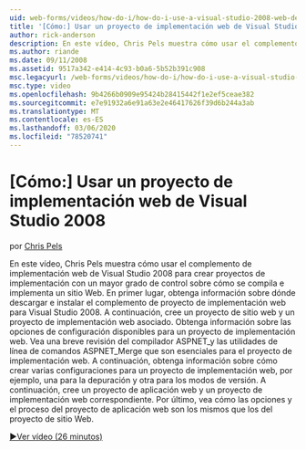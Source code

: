 ```yaml
---
uid: web-forms/videos/how-do-i/how-do-i-use-a-visual-studio-2008-web-deployment-project
title: '[Cómo:] Usar un proyecto de implementación web de Visual Studio 2008 | Microsoft Docs'
author: rick-anderson
description: En este vídeo, Chris Pels muestra cómo usar el complemento de implementación web de Visual Studio 2008 para crear proyectos de implementación con un mayor grado de control sobre cómo...
ms.author: riande
ms.date: 09/11/2008
ms.assetid: 9517a342-e414-4c93-b0a6-5b52b391c908
msc.legacyurl: /web-forms/videos/how-do-i/how-do-i-use-a-visual-studio-2008-web-deployment-project
msc.type: video
ms.openlocfilehash: 9b4266b0909e95424b28415442f1e2ef5ceae382
ms.sourcegitcommit: e7e91932a6e91a63e2e46417626f39d6b244a3ab
ms.translationtype: MT
ms.contentlocale: es-ES
ms.lasthandoff: 03/06/2020
ms.locfileid: "78520741"
---
```

# <a name="how-do-i-use-a-visual-studio-2008-web-deployment-project"></a>[Cómo:] Usar un proyecto de implementación web de Visual Studio 2008

por [Chris Pels](https://twitter.com/chrispels)

En este vídeo, Chris Pels muestra cómo usar el complemento de implementación web de Visual Studio 2008 para crear proyectos de implementación con un mayor grado de control sobre cómo se compila e implementa un sitio Web. En primer lugar, obtenga información sobre dónde descargar e instalar el complemento de proyecto de implementación web para Visual Studio 2008. A continuación, cree un proyecto de sitio web y un proyecto de implementación web asociado. Obtenga información sobre las opciones de configuración disponibles para un proyecto de implementación web. Vea una breve revisión del compilador ASPNET\_y las utilidades de línea de comandos ASPNET\_Merge que son esenciales para el proyecto de implementación web. A continuación, obtenga información sobre cómo crear varias configuraciones para un proyecto de implementación web, por ejemplo, una para la depuración y otra para los modos de versión. A continuación, cree un proyecto de aplicación web y un proyecto de implementación web correspondiente. Por último, vea cómo las opciones y el proceso del proyecto de aplicación web son los mismos que los del proyecto de sitio Web.

[&#9654;Ver vídeo (26 minutos)](https://channel9.msdn.com/Blogs/ASP-NET-Site-Videos/how-do-i-use-a-visual-studio-2008-web-deployment-project)
